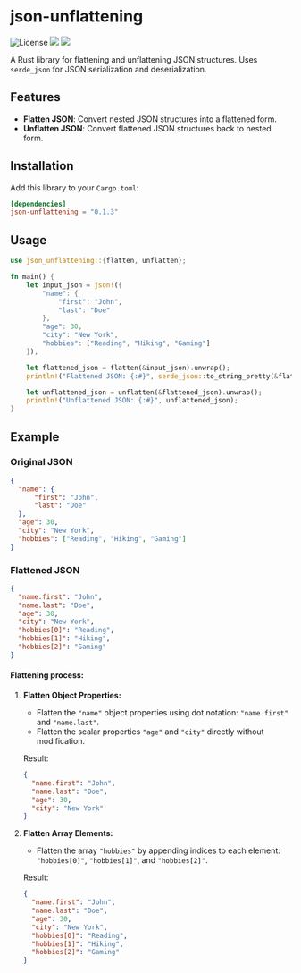 # json-unflattening

![License](https://img.shields.io/badge/License-Apache_2.0-blue.svg)
[![](https://img.shields.io/crates/v/json-unflattening?style=flat-square)](https://crates.io/crates/json-unflattening)
[![](https://img.shields.io/docsrs/json-unflattening?style=flat-square)](https://docs.rs/json-unflattening/)

A Rust library for flattening and unflattening JSON structures. Uses `serde_json` for JSON serialization and deserialization.

## Features

- **Flatten JSON**: Convert nested JSON structures into a flattened form.
- **Unflatten JSON**: Convert flattened JSON structures back to nested form.

## Installation

Add this library to your `Cargo.toml`:

```toml
[dependencies]
json-unflattening = "0.1.3"
```


## Usage

```rust
use json_unflattening::{flatten, unflatten};

fn main() {
    let input_json = json!({
        "name": {
            "first": "John",
            "last": "Doe"
        },
        "age": 30,
        "city": "New York",
        "hobbies": ["Reading", "Hiking", "Gaming"]
    });

    let flattened_json = flatten(&input_json).unwrap();
    println!("Flattened JSON: {:#}", serde_json::to_string_pretty(&flattened_json).unwrap());

    let unflattened_json = unflatten(&flattened_json).unwrap();
    println!("Unflattened JSON: {:#}", unflattened_json);
}

```


## Example

### Original JSON

```json
{
  "name": {
      "first": "John",
      "last": "Doe"
  },
  "age": 30,
  "city": "New York",
  "hobbies": ["Reading", "Hiking", "Gaming"]
}
```

### Flattened JSON

```json
{
  "name.first": "John",
  "name.last": "Doe",
  "age": 30,
  "city": "New York",
  "hobbies[0]": "Reading",
  "hobbies[1]": "Hiking",
  "hobbies[2]": "Gaming"
}
```

#### Flattening process:

1. **Flatten Object Properties:**
   - Flatten the `"name"` object properties using dot notation: `"name.first"` and `"name.last"`.
   - Flatten the scalar properties `"age"` and `"city"` directly without modification.

   Result:
   ```json
   {
     "name.first": "John",
     "name.last": "Doe",
     "age": 30,
     "city": "New York"
   }
   ```

2. **Flatten Array Elements:**
   - Flatten the array `"hobbies"` by appending indices to each element: `"hobbies[0]"`, `"hobbies[1]"`, and `"hobbies[2]"`.

   Result:
   ```json
   {
     "name.first": "John",
     "name.last": "Doe",
     "age": 30,
     "city": "New York",
     "hobbies[0]": "Reading",
     "hobbies[1]": "Hiking",
     "hobbies[2]": "Gaming"
   }
   ```